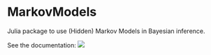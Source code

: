 # MarkovModels

Julia package to use (Hidden) Markov Models in Bayesian inference.

See the documentation: [![](https://img.shields.io/badge/docs-dev-blue.svg)](https://butspeechfit.github.io/MarkovModels.jl/dev)

